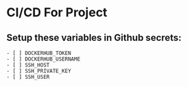 # CI/CD For Project

## Setup these variables in Github secrets:
    - [ ] DOCKERHUB_TOKEN
    - [ ] DOCKERHUB_USERNAME
    - [ ] SSH_HOST
    - [ ] SSH_PRIVATE_KEY
    - [ ] SSH_USER
